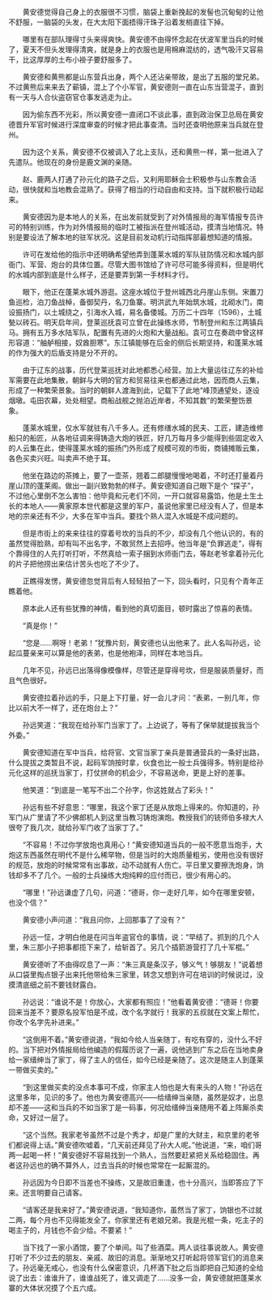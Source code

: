 　　黄安德觉得自己身上的衣服很不习惯，脑袋上重新挽起的发髻也沉甸甸的让他不舒服，一脑袋的头发，在大太阳下面捂得汗珠子沿着发梢直往下掉。

　　哪里有在部队理得寸头来得爽快。黄安德不由得怀念起在伏波军里当兵的时候了，夏天不但头发理得清爽，就是身上的衣服也是用棉麻混纺的，透气吸汗又容易干，比这厚厚的土布小褂子要舒服多了。

　　黄安德和黄熊都是山东营兵出身，两个人还沾亲带故，是出了五服的堂兄弟。不过黄熊后来来去了蕲镇，混上了个小军官，黄安德则一直在山东当营混子，直到有一天与人合伙盗窃官仓事发逃走为止。

　　因为偷东西不光彩，所以黄安德一直闭口不谈此事，直到政治保卫总局在黄安德晋升军官时候进行深度审查的时候才把此事查清。当时还查明他原来当兵就在登州。

　　因为这个关系，黄安德不仅被调入了北上支队，还和黄熊一样，第一批进入了先遣队。他现在的身份是鹿文渊的亲随。

　　赵、鹿两人打通了孙元化的路子之后，又利用耶稣会士积极参与山东教会活动，很快就和当地教会混熟了。获得了相当的行动自由和支持。当下就积极行动起来。

　　黄安德因为是本地人的关系，在出发前就受到了对外情报局的海军情报专员许可的特别训练，作为对外情报局的临时工被指派在登州城活动，摸清当地情况。特别是要设法了解本地的驻军状况。这是目前发动机行动指挥部最想知道的情报。

　　许可在发给他的指示中还明确希望他弄到蓬莱水城的军队驻防情况和水城内部衙门、军营、炮台的具体位置。尽管大图书馆给了许可尽可能多得资料，但是明代的水城内部到底是什么样子，还是要弄到第一手材料才行。

　　眼下，他正在蓬莱水城外游逛。这座水城位于登州城西北丹崖山东侧。宋置刀鱼巡检，泊刀鱼战棹，备御契丹，名刀鱼寨。明洪武九年始筑水城，北砌水门，南设振扬门，以土城绕之，引海水入城，易名备倭城。万历二十四年（1596），土城甃以砖石。明天启年间，登莱巡抚袁可立曾在此操练水师，节制登州和东江两镇兵马。拥有五万多水陆军队，配置有先进的火炮和大量战船。袁可立在奏疏中曾这样形容道：“舳舻相接，奴酋胆寒”。东江镇能够在后金的侧后长期坚持，和蓬莱水城的作为强大的后盾支持是分不开的。

　　由于辽东的战事，历代登莱巡抚对此地都悉心经营。加上大量运往辽东的补给军需要在此地集散，朝鲜与大明的官方和贸易往来也都通过此地，因而商人云集，形成了一种繁荣景象。当时的朝鲜人渡海到此，记载下了此地“峰顶通望处，逐设烟墩。屯田农幕，处处相望。商船战舰之抛泊近岸者，不知其数”的繁荣整饬景象。

　　蓬莱水城里，仅水军就驻有八千多人。还有修缮水城的民夫、工匠，建造维修船只的船匠，从各地征调来得铸造大炮的铁匠，好几万每月多少能得到些固定收入的人云集在此，使得蓬莱水城的振扬门外形成了规模可观的市街，商铺摊贩云集，各色买卖兴旺。叫卖声不绝于耳。

　　他坐在路边的茶摊上，要了一壶茶，翘着二郎腿慢慢地喝着，不时还打量着丹崖山顶的蓬莱阁。做出一副兴致勃勃的样子。黄安德知道自己眼下是个 “探子”，不过他心里倒不怎么害怕：他毕竟和元老们不同，一开口就容易露馅，他是土生土长的本地人——黄家原本世代都是这里的军户，虽说他家里已经没有人了，但是本地的宗亲还有不少，大多在军中当兵。要找个熟人混入水城是不成问题的。

　　但是市街上的来来往往的穿着号坎的当兵的不少，却没有几个他认识的，有的虽然觉得脸熟，却有叫不出名字，不敢贸然上去招呼。他当年是“负罪逃走”，得有个靠得住的人先打听打听，不然真给一索子捆到水师衙门去，等赵老爷拿着孙元化的片子把他捞出来估计苦头也吃了不少了。

　　正瞧得发愣，黄安德忽觉背后有人轻轻拍了一下，回头看时，只见有个青年正瞧着他。

　　原本此人还有些犹豫的神情，看到他的真切面目，顿时露出了惊喜的表情。

　　“真是你！”

　　“您是……啊呀！老弟！”犹豫片刻，黄安德也认出他来了。此人名叫孙远，论起瓜蔓亲来可以算是他的表弟，也是他袍泽，同样在本地当兵。

　　几年不见，孙远已出落得像模像样，尽管还是穿得号坎，但是服装质量好，而且气色很好。

　　黄安德拉着孙远的手，只是上下打量，好一会儿才问：“表弟，一别几年，你比以前大不一样了，还在炮台上？”

　　孙远笑道：“我现在给孙军门当家丁了。上边说了，等有了保举就提拔我当个外委。”

　　黄安德知道在军中当兵，给将官、文官当家丁亲兵是普通营兵的一条好出路，什么提拔之类暂且不说，起码军饷按时拿，伙食也比一般士兵强得多。特别是给孙元化这样的巡抚当家丁，打仗拼命的机会少，不容易送命，更是上好的差事。

　　他笑道：“到底是一笔写不出二个孙字，你这姓就占了彩头！”

　　孙远有些不好意思：“哪里，我这个家丁还是从放炮上得来的。你知道的，孙军门从广里请了不少佛郎机人到这里当教习铸炮演炮。教授我们的铳师伯多禄大人很夸了我几次，就给孙军门收了当家丁了。”

　　“不容易！不过你学放炮也真用心！”黄安德知道当兵的一般不愿意当炮手，大炮这东西虽然在明代不是什么稀罕物，但是当时的大炮质量粗劣，使用也没有很好的规范，放炮的时候常常有出事故，动不动就有人伤亡。平日里又要擦洗炮身，饷钱却多不了几个。一般的士兵操练大炮纯粹的应付而已，很少有用心的。

　　“哪里！”孙远谦虚了几句，问道：“德哥，你一走好几年，如今在哪里安顿，也没个信？”

　　黄安德小声问道：“我且问你，上回那事了了没有？”

　　孙远一怔，才明白他是在问当年盗官仓的事情，说：“早结了。抓到的几个人里，朱三那小子把事都揽下来了，给斩首了。另几个插箭游营打了几十军棍。”

　　黄安德听了不由得叹息了一声：“朱三真是条汉子，够义气！够朋友！”说着想从口袋里掏点银子出来托他带给朱三家里，转念又想到许可在培训的时候说过，没摸清底细之前不要钱财露白。

　　孙远说：“谁说不是！你放心，大家都有照应！”他看着黄安德：“德哥！你要回来当差不？要原名投军怕是不成，改个名字就行！我家的五叔就在文案上帮忙，你改个名字先补进来。”

　　“这倒用不着。”黄安德说道，“我如今给人当亲随丁，有吃有穿的，没什么不好的。当下把对外情报局给他编造的假履历说了一遍，说他逃到广东之后在当地卖身给一家缙绅当了家丁，得了主人的信任，如今已经是亲随了。这次是随主人到蓬莱一带做买卖的。”

　　“到这里做买卖的没点本事可不成，你家主人怕也是大有来头的人物！”孙远在这里多年，见识的多了。他也为黄安德高兴——给缙绅当亲随，虽然是奴才，出息却不差——这和当兵的不如当家丁是一码事，何况给缙绅当亲随用不着上阵厮杀卖命，又好过一层了。

　　“这个当然。我家老爷虽然不过是个秀才，却是广里的大财主，和京里的老爷们都说得上话。”黄安德吹嘘着，“几天前还拜见了孙大人呢。”他说道，“来，咱们哥两一起喝一杯！”黄安德好不容易找到一个熟人，当然要赶紧把关系给稳固住。再者这孙远也的确不算外人，过去当兵的时候也常常在一起厮混的。

　　孙远因为今日即不当差也不操练，又是故旧重逢，也十分高兴，当即答应了下来。还言明要自己请客。

　　“请客还是我来好了。”黄安德说道，“我知道你，虽然当了家丁，饷银也不过就二两，每个月也不见得能发全了。你家里还有老娘兄弟。我是光棍一条，吃主子的喝主子的，月钱也不会少给。不要紧！”

　　当下找了一家小酒馆，要了个单间。叫了些酒菜。两人谈往事说故人。黄安德打听了不少过去的朋友、亲戚、故旧的消息。渐渐地又打听起将领军官们的消息来了。孙远毫无戒心，也没有什么保密意识，几杯酒下肚之后当即把自己知道的全给说了出去：谁谁升了，谁谁战死了，谁又调走了……没多一会，黄安德就把蓬莱水寨的大体状况摸了个五六成。
